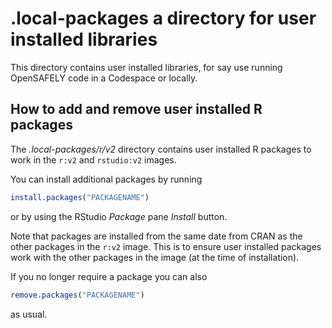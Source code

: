 # .local-packages a directory for user installed libraries

This directory contains user installed libraries, for say use running OpenSAFELY code in a Codespace or locally.

## How to add and remove user installed R packages

The _.local-packages/r/v2_ directory contains user installed R packages to work in the `r:v2` and `rstudio:v2` images.

You can install additional packages by running

```r
install.packages("PACKAGENAME")
```

or by using the RStudio _Package_ pane _Install_ button.

Note that packages are installed from the same date from CRAN as the other packages in the `r:v2` image. This is to ensure user installed packages work with the other packages in the image (at the time of installation).

If you no longer require a package you can also

```r
remove.packages("PACKAGENAME")
```

as usual.
